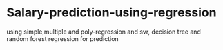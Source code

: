 # Salary-prediction-using-regression
using simple,multiple and poly-regression and svr, decision tree and random forest regression for prediction
